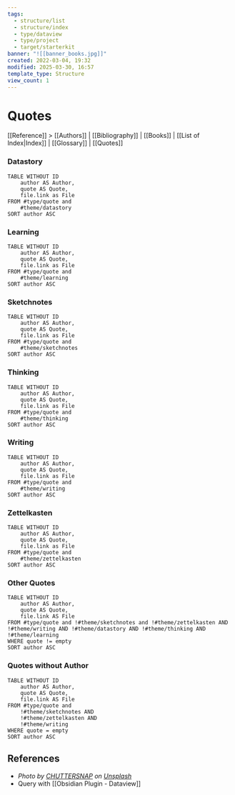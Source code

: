 ```yaml
---
tags:
  - structure/list
  - structure/index
  - type/dataview
  - type/project
  - target/starterkit
banner: "![[banner_books.jpg]]"
created: 2022-03-04, 19:32
modified: 2025-03-30, 16:57
template_type: Structure
view_count: 1
---
```

  
# Quotes
<!-- A list of quotes from famous author‘s  -->
[[Reference]] > [[Authors]] | [[Bibliography]] | [[Books]] | [[List of Index|Index]] | [[Glossary]] | [[Quotes]]

### Datastory
```dataview
TABLE WITHOUT ID
	author AS Author, 
	quote AS Quote, 
	file.link as File
FROM #type/quote and 
	#theme/datastory  
SORT author ASC
```

### Learning
```dataview
TABLE WITHOUT ID
	author AS Author, 
	quote AS Quote, 
	file.link as File
FROM #type/quote and 
	#theme/learning 
SORT author ASC
```

### Sketchnotes

```dataview
TABLE WITHOUT ID
	author AS Author, 
	quote AS Quote, 
	file.link as File
FROM #type/quote and 
	#theme/sketchnotes 
SORT author ASC
```

### Thinking

```dataview
TABLE WITHOUT ID
	author AS Author, 
	quote AS Quote, 
	file.link as File
FROM #type/quote and 
	#theme/thinking   
SORT author ASC
```

### Writing

```dataview
TABLE WITHOUT ID
	author AS Author, 
	quote AS Quote, 
	file.link as File
FROM #type/quote and 
	#theme/writing   
SORT author ASC
```

### Zettelkasten
```dataview
TABLE WITHOUT ID
	author AS Author, 
	quote AS Quote, 
	file.link as File
FROM #type/quote and 
	#theme/zettelkasten  
SORT author ASC
```




### Other Quotes

```dataview
TABLE WITHOUT ID
	author AS Author, 
	quote AS Quote,
	file.link AS File
FROM #type/quote and !#theme/sketchnotes and !#theme/zettelkasten AND !#theme/writing AND !#theme/datastory AND !#theme/thinking AND !#theme/learning
WHERE quote != empty
SORT author ASC
```

### Quotes without Author
```dataview
TABLE WITHOUT ID
	author AS Author, 
	quote AS Quote,
	file.link AS File
FROM #type/quote and 
	!#theme/sketchnotes AND
	!#theme/zettelkasten AND 
	!#theme/writing
WHERE quote = empty
SORT author ASC
```

## References
- _Photo by <a href="https://unsplash.com/@chuttersnap?utm_source=unsplash&utm_medium=referral&utm_content=creditCopyText">CHUTTERSNAP</a> on <a href="https://unsplash.com/?utm_source=unsplash&utm_medium=referral&utm_content=creditCopyText">Unsplash</a>_
- Query with [[Obsidian Plugin - Dataview]] 
